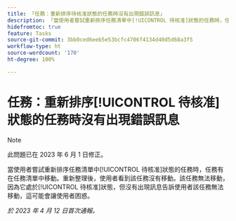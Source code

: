 ```yaml
---
title: 「任務：重新排序待核准狀態的任務時沒有出現錯誤訊息」
description: 「當使用者嘗試重新排序任務清單中[!UICONTROL 待核准]狀態的任務時，任務有在任務清單中移動。重新整理後，使用者看到該任務沒有移動。該任務無法移動，因為它處於[!UICONTROL 待核准]狀態，但沒有出現訊息告訴使用者該任務無法移動，這可能會讓使用者困惑。」
hidefromtoc: true
feature: Tasks
source-git-commit: 3bb0ced6eeb5e53bcfc4706f4134d40d5d68a3f5
workflow-type: ht
source-wordcount: '170'
ht-degree: 100%

---
```



# 任務：重新排序[!UICONTROL 待核准]狀態的任務時沒有出現錯誤訊息

>[!NOTE]
>
>此問題已在 2023 年 6 月 1 日修正。

當使用者嘗試重新排序任務清單中[!UICONTROL 待核准]狀態的任務時，任務有在任務清單中移動。重新整理後，使用者看到該任務沒有移動。該任務無法移動，因為它處於[!UICONTROL 待核准]狀態，但沒有出現訊息告訴使用者該任務無法移動，這可能會讓使用者困惑。

_於 2023 年 4 月 12 日首次通報。_

